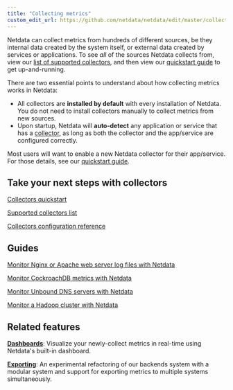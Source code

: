 ```yaml
---
title: "Collecting metrics"
custom_edit_url: https://github.com/netdata/netdata/edit/master/collectors/README.md
---
```




Netdata can collect metrics from hundreds of different sources, be they internal data created by the system itself, or
external data created by services or applications. To see _all_ of the sources Netdata collects from, view our [list of
supported collectors](/docs/agent/collectors/collectors), and then view our [quickstart guide](/docs/agent/collectors/quickstart) to get
up-and-running.

There are two essential points to understand about how collecting metrics works in Netdata:

-   All collectors are **installed by default** with every installation of Netdata. You do not need to install
    collectors manually to collect metrics from new sources.
-   Upon startup, Netdata will **auto-detect** any application or service that has a
    [collector](/docs/agent/collectors/collectors), as long as both the collector and the app/service are configured correctly.

Most users will want to enable a new Netdata collector for their app/service. For those details, see our [quickstart
guide](/docs/agent/collectors/quickstart).

## Take your next steps with collectors

[Collectors quickstart](/docs/agent/collectors/quickstart)

[Supported collectors list](/docs/agent/collectors/collectors)

[Collectors configuration reference](/docs/agent/collectors/reference)

## Guides

[Monitor Nginx or Apache web server log files with Netdata](/guides/collect-apache-nginx-web-logs)

[Monitor CockroachDB metrics with Netdata](/guides/monitor-cockroachdb)

[Monitor Unbound DNS servers with Netdata](/guides/collect-unbound-metrics)

[Monitor a Hadoop cluster with Netdata](/guides/monitor-hadoop-cluster)

## Related features

**[Dashboards](/docs/agent/dashboards/dashboard-chartsx)**: Visualize your newly-collect metrics in real-time using
Netdata's built-in dashboard.

**[Exporting](/docs/agent/exporting)**: An experimental refactoring of our backends system with a modular system and
support for exporting metrics to multiple systems simultaneously.


